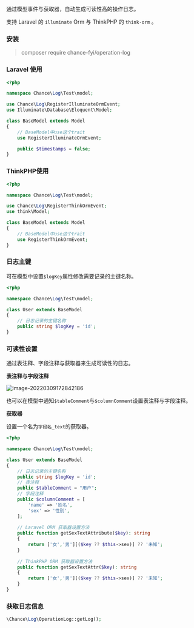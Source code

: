 通过模型事件与获取器，自动生成可读性高的操作日志。

支持 Laravel 的 `illuminate` Orm  与 ThinkPHP 的 `think-orm` 。

### 安装

> composer require chance-fyi/operation-log

### Laravel 使用

```php
<?php

namespace Chance\Log\Test\model;

use Chance\Log\RegisterIlluminateOrmEvent;
use Illuminate\Database\Eloquent\Model;

class BaseModel extends Model
{
    // BaseModel中use这个trait
    use RegisterIlluminateOrmEvent;

    public $timestamps = false;
}
```

### ThinkPHP使用

```php
<?php

namespace Chance\Log\Test\model;

use Chance\Log\RegisterThinkOrmEvent;
use think\Model;

class BaseModel extends Model
{
    // BaseModel中use这个trait
    use RegisterThinkOrmEvent;
}
```

### 日志主键

可在模型中设置`$logKey`属性修改需要记录的主键名称。

```php
<?php

namespace Chance\Log\Test\model;

class User extends BaseModel
{
    // 日志记录的主键名称
    public string $logKey = 'id';
}
```

### 可读性设置

通过表注释、字段注释与获取器来生成可读性的日志。

**表注释与字段注释**

![image-20220309172842186](https://image.chance.fyi/image-20220309172842186.png)

也可以在模型中通知`$tableComment`与`$columnComment`设置表注释与字段注释。

**获取器**

设置一个名为`字段名_text`的获取器。

```php
<?php

namespace Chance\Log\Test\model;

class User extends BaseModel
{
    // 日志记录的主键名称
    public string $logKey = 'id';
    // 表注释
    public $tableComment = "用户";
    // 字段注释
    public $columnComment = [
        'name' => '姓名',
        'sex' => '性别',
    ];
    
    // Laravel ORM 获取器设置方法
    public function getSexTextAttribute($key): string
    {
        return ['女','男'][($key ?? $this->sex)] ?? '未知';
    }
    
    // ThinkPHP ORM 获取器设置方法
    public function getSexTextAttr($key): string
    {
        return ['女','男'][($key ?? $this->sex)] ?? '未知';
    }
}
```

### 获取日志信息

```php
\Chance\Log\OperationLog::getLog();
```

